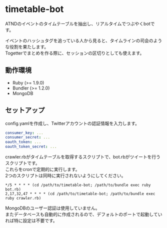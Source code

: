 

timetable-bot
=============

ATNDのイベントのタイムテーブルを抽出し、リアルタイムでつぶやくbotです。

イベントのハッシュタグを追っている人から見ると、タイムラインの司会のような役割を果たします。  
Togetterでまとめを作る際に、セッションの区切りとしても使えます。

## 動作環境
- Ruby (>= 1.9.0)
- Bundler (>= 1.2.0)
- MongoDB

## セットアップ

config.yamlを作成し、Twitterアカウントの認証情報を入力します。

```config.yaml
consumer_key: ...
consumer_secret: ...
oauth_token: ...
oauth_token_secret: ...
```

crawler.rbがタイムテーブルを取得するスクリプトで、bot.rbがツイートを行うスクリプトです。  
これらをcronで定期的に実行します。  
2つのスクリプトは同時に実行されないようにしてください。

```cron
*/5 * * * * (cd /path/to/timetable-bot; /path/to/bundle exec ruby bot.rb)
2,17,32,47 * * * * (cd /path/to/timetable-bot; /path/to/bundle exec ruby crawler.rb)
```

MongoDBのユーザー認証は使用していません。  
またデータベースも自動的に作成されるので、デフォルトのポートで起動していれば特に設定は不要です。
